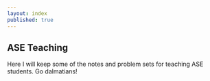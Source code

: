 ```yaml
---
layout: index
published: true
---
```


## ASE Teaching

Here I will keep some of the notes and problem sets for teaching ASE students. Go dalmatians!


